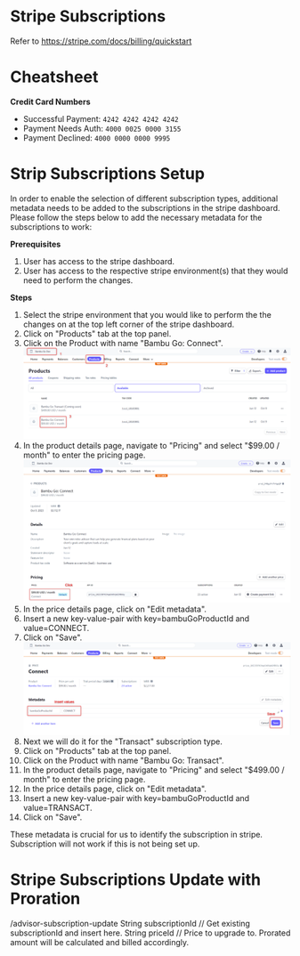 # Stripe Subscriptions

Refer to https://stripe.com/docs/billing/quickstart

# Cheatsheet

**Credit Card Numbers**

- Successful Payment: `4242 4242 4242 4242`
- Payment Needs Auth: `4000 0025 0000 3155`
- Payment Declined: `4000 0000 0000 9995`

# Strip Subscriptions Setup
In order to enable the selection of different subscription types, additional metadata needs to be added to the subscriptions in the stripe dashboard.
Please follow the steps below to add the necessary metadata for the subscriptions to work:

**Prerequisites**
1. User has access to the stripe dashboard.
1. User has access to the respective stripe environment(s) that they would need to perform the changes.

**Steps**
1. Select the stripe environment that you would like to perform the the changes on at the top left corner of the stripe dashboard.
1. Click on "Products" tab at the top panel.
1. Click on the Product with name "Bambu Go: Connect".
![update-stripe-subscriptions-1](assets/update-stripe-subscriptions-1.png)
1. In the product details page, navigate to "Pricing" and select "$99.00 / month" to enter the pricing page.
![update-stripe-subscriptions-1](assets/update-stripe-subscriptions-2.png)
1. In the price details page, click on "Edit metadata".
1. Insert a new key-value-pair with key=bambuGoProductId and value=CONNECT.
1. Click on "Save".
![update-stripe-subscriptions-1](assets/update-stripe-subscriptions-3.png)
1. Next we will do it for the "Transact" subscription type.
1. Click on "Products" tab at the top panel.
1. Click on the Product with name "Bambu Go: Transact".
1. In the product details page, navigate to "Pricing" and select "$499.00 / month" to enter the pricing page.
1. In the price details page, click on "Edit metadata".
1. Insert a new key-value-pair with key=bambuGoProductId and value=TRANSACT.
1. Click on "Save".

These metadata is crucial for us to identify the subscription in stripe. 
Subscription will not work if this is not being set up.

# Stripe Subscriptions Update with Proration
<URL>/advisor-subscription-update
String subscriptionId // Get existing subscriptionId and insert here.
String priceId // Price to upgrade to. Prorated amount will be calculated
and billed accordingly.
